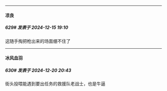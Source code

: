 ﻿
*****

####  凉良  
##### 629#       发表于 2024-12-15 19:10

这随手掏把枪出来的场面绷不住了

*****

####  冰风血羽  
##### 630#       发表于 2024-12-20 20:43

街头投喂能遇到要出任务的救援队老战士，也是牛逼

